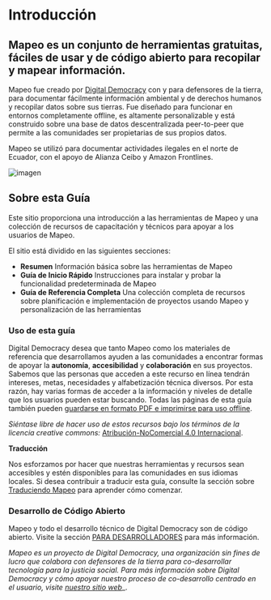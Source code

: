 # Introducción

## Mapeo es un conjunto de herramientas gratuitas, fáciles de usar y de código abierto para recopilar y mapear información.

Mapeo fue creado por [Digital Democracy](https://www.digital-democracy.org/) con y para defensores de la tierra, para documentar fácilmente información ambiental y de derechos humanos y recopilar datos sobre sus tierras. Fue diseñado para funcionar en entornos completamente offline, es altamente personalizable y está construido sobre una base de datos descentralizada peer-to-peer que permite a las comunidades ser propietarias de sus propios datos.

Mapeo se utilizó para documentar actividades ilegales en el norte de Ecuador, con el apoyo de Alianza Ceibo y Amazon Frontlines.

![imagen](https://docs.mapeo.app/~gitbook/image?url=https%3A%2F%2F3796244665-files.gitbook.io%2F%7E%2Ffiles%2Fv0%2Fb%2Fgitbook-legacy-files%2Fo%2Fassets%252F-MYBEBKX0wx5_bwmCf0q%252F-MgHvqLht2m0PsCSiV-h%252F-MgI33JiiL_PizPTogjD%252FAC-Siona2-1024x683.jpg%3Falt%3Dmedia%26token%3D62d5274a-6c06-4496-87c7-05a1ce1a2680&width=768&dpr=4&quality=100&sign=13ced6dd&sv=2)

## Sobre esta Guía

Este sitio proporciona una introducción a las herramientas de Mapeo y una colección de recursos de capacitación y técnicos para apoyar a los usuarios de Mapeo.

El sitio está dividido en las siguientes secciones:

- **Resumen**
Información básica sobre las herramientas de Mapeo
- **Guía de Inicio Rápido**
Instrucciones para instalar y probar la funcionalidad predeterminada de Mapeo
- **Guía de Referencia Completa**
Una colección completa de recursos sobre planificación e implementación de proyectos usando Mapeo y personalización de las herramientas

### Uso de esta guía

Digital Democracy desea que tanto Mapeo como los materiales de referencia que desarrollamos ayuden a las comunidades a encontrar formas de apoyar la **autonomía**, **accesibilidad** y **colaboración** en sus proyectos. Sabemos que las personas que acceden a este recurso en línea tendrán intereses, metas, necesidades y alfabetización técnica diversos. Por esta razón, hay varias formas de acceder a la información y niveles de detalle que los usuarios pueden estar buscando. Todas las páginas de esta guía también pueden [guardarse en formato PDF e imprimirse para uso offline](https://docs.mapeo.app/complete-reference-guide/troubleshooting/saving-and-printing-mapeo-reference-materials).

_Siéntase libre de hacer uso de estos recursos bajo los términos de la licencia creative commons:_ [Atribución-NoComercial 4.0 Internacional](https://creativecommons.org/licenses/by-nc/4.0/).

**Traducción**

Nos esforzamos por hacer que nuestras herramientas y recursos sean accesibles y estén disponibles para las comunidades en sus idiomas locales. Si desea contribuir a traducir esta guía, consulte la sección sobre [Traduciendo Mapeo](https://docs.mapeo.app/complete-reference-guide/customization-options/translating) para aprender cómo comenzar.

### Desarrollo de Código Abierto

Mapeo y todo el desarrollo técnico de Digital Democracy son de código abierto. Visite la sección [PARA DESARROLLADORES](https://docs.mapeo.app/for-developers/mapeo-repositories) para más información.

_Mapeo es un proyecto de Digital Democracy, una organización sin fines de lucro que colabora con defensores de la tierra para co-desarrollar tecnología para la justicia social. Para más información sobre Digital Democracy y cómo apoyar nuestro proceso de co-desarrollo centrado en el usuario, visite_ [_nuestro sitio web_](https://www.digital-democracy.org/)_.